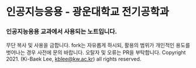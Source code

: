 # 인공지능응용 - 광운대학교 전기공학과

### 인공지능응용 교과에서 사용되는 노트입니다.

무단 복사 및 사용을 금합니다.
fork는 자유롭게 하시되, 활용의 범위가 개인적인 용도를 벗어나는 경우 사전에 문의 바랍니다.
오탈자 및 오류는 PR을 부탁합니다.
Copyright 2021. (Ki-Baek Lee, kblee@kw.ac.kr) all rights reserved.
